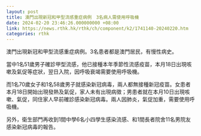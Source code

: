 ```yaml
---
layout: post
title: 澳門出現新冠和甲型流感重症病例　3名病人需使用呼吸機
date: 2024-02-20 23:46:26.000000000 +08:00
link: https://news.rthk.hk/rthk/ch/component/k2/1741140-20240220.htm
categories: rthk
---
```


澳門出現新冠和甲型流感重症病例。3名患者都是澳門居民，有慢性病史。

當中1名51歲男子確診甲型流感，他已接種本年季節性流感疫苗，本月18日出現咳嗽及氣促等症狀，翌日入院，因呼吸衰竭需要使用呼吸機。

而1名70歲女子和1名58歲男子就感染新冠病毒，兩人都無接種新冠疫苗。女患者本月18日開始出現發熱及氣促，家人未有出現病徵；男患者就在本月10日出現咳嗽、氣促，同住家人早前確診感染新冠病毒。兩人因肺炎，氣促加重，需要使用呼吸機。

另外，衛生部門再收到1間中學6名小四學生感染流感、和1間長者院舍11名男院友感染新冠病毒的報告。
